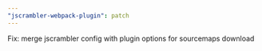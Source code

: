 ```yaml
---
"jscrambler-webpack-plugin": patch
---
```


Fix: merge jscrambler config with plugin options for sourcemaps download

